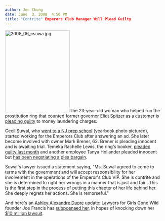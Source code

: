 ```yaml
---
author: Jen Chung
date: June  3, 2008  4:50 PM
title: "Contrite" Emperors Club Manager Will Plead Guilty
---
```


<p><img alt="2008_06_csuwa.jpg" src="https://web.archive.org/web/20120606140006im_/http://gothamist.com/attachments/jen/2008_06_csuwa.jpg" width="209" height="264" class="left">The 23-year-old woman who helped run the prostitution ring that counted <a href="https://web.archive.org/web/20120606140006/http://gothamist.com/2008/03/10/governor_spitze_1.php">former governor Eliot Spitzer as a customer</a> is <a href="https://web.archive.org/web/20120606140006/http://www.nypost.com/seven/06032008/news/regionalnews/madams_squealing__dealing_113728.htm">pleading guilty</a> to money laundering charges.  </p>

<p>Cecil Suwal, who <a href="https://web.archive.org/web/20120606140006/http://www.nydailynews.com/news/ny_crime/2008/06/03/2008-06-03_plea_in_spitzer_hooker_case.html">went to a NJ prep school</a> (yearbook photo pictured), started working for the Emperors Club after answering an ad.  She later become involved with owner Mark Brener, 62.  Brener is pleading innocent and is awaiting trial.  Temeka Rachelle Lewis, the ring&apos;s booker, <a href="https://web.archive.org/web/20120606140006/http://gothamist.com/2008/05/14/emperors_club_b.php">pleaded guilty last month</a> and another employee Tanya Hollander pleaded innocent but <a href="https://web.archive.org/web/20120606140006/http://ap.google.com/article/ALeqM5gvseu7uDYI9vGyMHJCo51IdS-4twD912LVUG0">has been negotiating a plea bargain</a>.</p>

<p>Suwal&apos;s lawyer issued a statement saying, &quot;Ms. Suwal agreed to come to terms with the government and will accept responsibility for her involvement in the operations of the Emperor&apos;s Club VIP. She is contrite and she is determined to right her wrongs in a manner that is just and fair...This is the first step in the process of putting this chapter of her life behind her. She deeply regrets her actions. She is remorseful.&quot; </p>

<p>And here&apos;s an <a href="https://web.archive.org/web/20120606140006/http://gothamist.com/2008/03/12/spitzers_kriste.php">Ashley Alexandre Dupre</a> update: Lawyers for Girls Gone Wild founder Joe Francis has <a href="https://web.archive.org/web/20120606140006/http://www.tmz.com/2008/06/02/ggw-lawyers-to-grill-spitzers-girl/">subpoenaed her</a>, in hopes of knocking down her <a href="https://web.archive.org/web/20120606140006/http://gothamist.com/2008/04/28/kristen_aka_ash.php">$10 million lawsuit</a>.  </p>